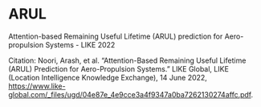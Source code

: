 # ARUL
Attention-based Remaining Useful Lifetime (ARUL) prediction for Aero-propulsion Systems - LIKE 2022

Citation: Noori, Arash, et al. “Attention-Based Remaining Useful Lifetime (ARUL) Prediction for Aero-Propulsion Systems.” LIKE Global, LIKE (Location Intelligence Knowledge Exchange), 14 June 2022, https://www.like-global.com/_files/ugd/04e87e_4e9cce3a4f9347a0ba7262130274affc.pdf.
